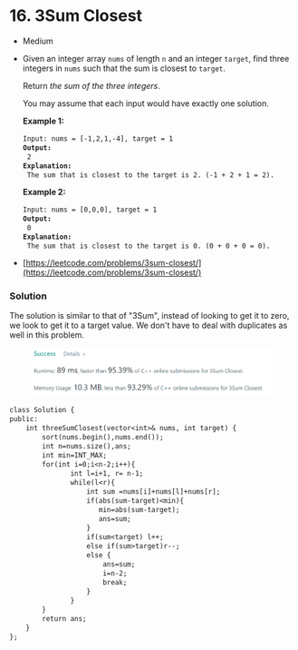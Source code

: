 # 16. 3Sum Closest

* Medium
*   Given an integer array `nums` of length `n` and an integer `target`, find three integers in `nums` such that the sum is closest to `target`.

    Return _the sum of the three integers_.

    You may assume that each input would have exactly one solution.

    &#x20;

    **Example 1:**

    <pre><code>Input: nums = [-1,2,1,-4], target = 1
    <strong>Output:
    </strong> 2
    <strong>Explanation:
    </strong> The sum that is closest to the target is 2. (-1 + 2 + 1 = 2).</code></pre>

    **Example 2:**

    <pre><code>Input: nums = [0,0,0], target = 1
    <strong>Output:
    </strong> 0
    <strong>Explanation:
    </strong> The sum that is closest to the target is 0. (0 + 0 + 0 = 0).</code></pre>


* [https://leetcode.com/problems/3sum-closest/](https://leetcode.com/problems/3sum-closest/)

### Solution&#x20;

The solution is similar to that of "3Sum", instead of looking to get it to zero, we look to get it to a target value. We don't have to deal with duplicates as well in this problem.&#x20;

<figure><img src="../.gitbook/assets/image (295).png" alt=""><figcaption></figcaption></figure>

```
class Solution {
public:
    int threeSumClosest(vector<int>& nums, int target) {
        sort(nums.begin(),nums.end());
        int n=nums.size(),ans;
        int min=INT_MAX;
        for(int i=0;i<n-2;i++){
               int l=i+1, r= n-1;
               while(l<r){
                   int sum =nums[i]+nums[l]+nums[r];
                   if(abs(sum-target)<min){ 
                      min=abs(sum-target);
                      ans=sum;
                   }
                   if(sum<target) l++;        
                   else if(sum>target)r--;
                   else {
                       ans=sum; 
                       i=n-2;  
                       break;  
                   }
               }
        }
        return ans;
    }
};
```
